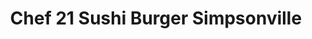 ---
layout: place
title: "Chef 21 Sushi Burger Simpsonville"
permalink: /south-carolina/simpsonville/chef-21-sushi-burger-simpsonville.html
stateAbbr: SC
stateName: South Carolina
cityName: Simpsonville
seo:
  name: "Chef 21 Sushi Burger Simpsonville"
  type: Restaurant
  links: https://www.chownow.com/order/28020/locations/41503
description: "Chef 21 Sushi Burger Simpsonville serves delicious sushi in Simpsonville, South Carolina. Try fresh Japanese dishes for a great dining experience. "
place_id: ChIJezHRK7onWIgRRrNSprWLR_I
photos:
  - name: >-
      places/ChIJezHRK7onWIgRRrNSprWLR_I/photos/AeeoHcKqTW6q2JOHZJV02GjwEVtxni3P9uWL5r6RGLNXvL_RbtXpX_OuJMn8Rw4a_aupSpogApHOqtUQ-9XqdZpN9SfTjr4fH1Rbu_6JM3iADCXrK8vDNLoZYC7Y1Llcjw2JzeoCK4wx4gZ2LCyhmouRoFiTNLx3QH6Aj2SwiD9IEzaae-BptolEaUalV5wVu1iEeYjr_ICpkjlGPZa1wh_CyeHAfwlQPkDuIuzOYxDZ_OqXMOyIawPSG3RQBb8490qAoeC6zHKXawcnsFUXAQNcceNw3HpMBJnetQl5Ly2upYWqnw
    widthPx: 3025
    heightPx: 3024
    authorAttributions:
      - displayName: Chef 21 Sushi Burger Simpsonville
        uri: https://maps.google.com/maps/contrib/114031014354990512744
        photoUri: >-
          https://lh3.googleusercontent.com/a-/ALV-UjVP92CMtxJYevllQ5DXGiyO27wzzC8ODo2bzypZ0Q_-ACYrMQ68=s100-p-k-no-mo
    flagContentUri: >-
      https://www.google.com/local/imagery/report/?cb_client=maps_api_places.places_api&image_key=!1e10!2sAF1QipN8LzKmq_YAlbXWwnSWQ64QAhgB52RBChX8_V1w&hl=en-US
    googleMapsUri: >-
      https://www.google.com/maps/place//data=!3m4!1e2!3m2!1sAF1QipN8LzKmq_YAlbXWwnSWQ64QAhgB52RBChX8_V1w!2e10!4m2!3m1!1s0x885827ba2bd1317b:0xf2478bb5a652b346
  - name: >-
      places/ChIJezHRK7onWIgRRrNSprWLR_I/photos/AeeoHcJmRi0qxWiMM0YxdSTzZ2PrSY4wXHDq1UFkpIAX5rGDFVZI_8V3lXUd0VQG8FAEfrbpUam2pjzl3NcYWFMTCRXJVowmSBXZboEEHCJd13JcfOiJg6cSsdqAozkV1hCDwDqRsBCHnRqWG0QRSkT3ymGIqTNKmYT1hiwuhCze4aqJIIADQXc3dWAy4kuqX4WYU_hyLK3EXOrhrawSyg4OKn3xWou6E7HORV8JAleSpPC9j7svEyyoDG_jSfrV3_Jv7rUTGo6zLHThdoqhygWUPtdb3I5K2njMsZneNGK-hAHQLQ
    widthPx: 3025
    heightPx: 3024
    authorAttributions:
      - displayName: Chef 21 Sushi Burger Simpsonville
        uri: https://maps.google.com/maps/contrib/114031014354990512744
        photoUri: >-
          https://lh3.googleusercontent.com/a-/ALV-UjVP92CMtxJYevllQ5DXGiyO27wzzC8ODo2bzypZ0Q_-ACYrMQ68=s100-p-k-no-mo
    flagContentUri: >-
      https://www.google.com/local/imagery/report/?cb_client=maps_api_places.places_api&image_key=!1e10!2sAF1QipMubRxLJFKKZn2kWC_d4ROOb7kgGeliEdeCjO7e&hl=en-US
    googleMapsUri: >-
      https://www.google.com/maps/place//data=!3m4!1e2!3m2!1sAF1QipMubRxLJFKKZn2kWC_d4ROOb7kgGeliEdeCjO7e!2e10!4m2!3m1!1s0x885827ba2bd1317b:0xf2478bb5a652b346
  - name: >-
      places/ChIJezHRK7onWIgRRrNSprWLR_I/photos/AeeoHcIsae3pB0h0ZHcCQFTB5hVUF6uFB2txSZtAiHH6BEdS0FuiYdPsz65_GdZqkD7j3YFpKVcoCei85AhJ5B7q4Rlcfy1DYN4-0eDmfCxosZfZPjYSVz2AkZZselstftEg4UsxfcPdwfC5sLYlNg2moLs2byycdglya2xvYUp9J8aQzbCK35EEK7j63xV_2vO55RZxieeJbE8bDBefdj_Ky97n2Rzj-618LpIG2gHISEVgzSoyP7mgSSQf7LzKXJwL4-HzJSX3L-IMIohbAkDrzT148mklcHA3y2fSl5vf4420oq7k1_pPrsFyVvl91_HZiVpXXwx0NzvVyBYYI5BSp2VNG274-rekm0l1j57yd_8_iNzzKhgITPL7C_KLDnQMsd03HD_Sc9uHHtwUMBgkS3PMf4YVyhEWu4pRpyi8rHu4c1r4
    widthPx: 4032
    heightPx: 3024
    authorAttributions:
      - displayName: kittychang
        uri: https://maps.google.com/maps/contrib/107879465896340115104
        photoUri: >-
          https://lh3.googleusercontent.com/a-/ALV-UjUqixqjldX-9tn8ypFmEWGUXWWo1KmayqkZpSjD4DeN2kt10q1N=s100-p-k-no-mo
    flagContentUri: >-
      https://www.google.com/local/imagery/report/?cb_client=maps_api_places.places_api&image_key=!1e10!2sCIHM0ogKEICAgMCItOvxtgE&hl=en-US
    googleMapsUri: >-
      https://www.google.com/maps/place//data=!3m4!1e2!3m2!1sCIHM0ogKEICAgMCItOvxtgE!2e10!4m2!3m1!1s0x885827ba2bd1317b:0xf2478bb5a652b346
  - name: >-
      places/ChIJezHRK7onWIgRRrNSprWLR_I/photos/AeeoHcJ9oIOII7IkxphErYccyRKeo2ZLUTvxrfqbdm3ba6CnHMaoDpFQ95x2wKEgy7OijdRgrZa071yaGUC1WgkDLKNGpsXI9iUCJ88BpcrS_gFCQ2bUDrdIluPH11E75lFumGEJDskhc78b6_d92B9KX7vg81OcghbU5vQ3msyxHUKqqqDMUORyw483Chwyh-x4bSHaHPLYPGAS2Yo6aQIJG2DWaPtP10wa3WUqGX7GiMabLnTe5e3fzq-QVGwpGBSvGn4USxYCoyZlg9vjT98opTwYe2LtE89wfyCXNGR_YhtcoIUGWoAjO0K1Jn8HndPdYH1ksLPm4FAUegwZhEuxyK0hsohg7T7nMKwdgGUSNnJRKt75aDGJZjTE_JdZj-XkJE0k2IIXNqYcCxpCSD-IZ5kmJ334ekl4iY4qlYXzOhU
    widthPx: 4032
    heightPx: 3024
    authorAttributions:
      - displayName: Jamie Sanderson
        uri: https://maps.google.com/maps/contrib/117718430633396988083
        photoUri: >-
          https://lh3.googleusercontent.com/a-/ALV-UjUjVI1ACK_Pu8PAkpAmAPYDNhmT3-w-jH63KbN1RXxdrjSWdAZH5g=s100-p-k-no-mo
    flagContentUri: >-
      https://www.google.com/local/imagery/report/?cb_client=maps_api_places.places_api&image_key=!1e10!2sCIHM0ogKEICAgIDr8qrFfQ&hl=en-US
    googleMapsUri: >-
      https://www.google.com/maps/place//data=!3m4!1e2!3m2!1sCIHM0ogKEICAgIDr8qrFfQ!2e10!4m2!3m1!1s0x885827ba2bd1317b:0xf2478bb5a652b346
  - name: >-
      places/ChIJezHRK7onWIgRRrNSprWLR_I/photos/AeeoHcJ0N8On6Sw_7dMehag5Hk3h15bCE7l504mkK8a6r9yzmxx9Hey97cnZF_HP7DcXB_qqb72qD07kmjqMmJUZySCF76_zpdK-IFQk2VEWlSOXN41RSWNKWiq4EdNhEXWJOyqb9NjuSAbMxjcZ6RW_WoCVSqJxiMWMiWbo9m0KmL5YH9MZSvR6ocqmbLmYKVSbLpPwakgFuOmqLcorCHy9nvraBTbxJWXsRsN-RM7c3t5lIqGLYdFy1VHLnZGPjWAeFJbUyWAz3dxXRzrdr2nmgPyGfgh1qQ23sZ7CE9DHctHin5TN-4IeIJYLYifHd88xQb5mEv0cF4sDVSHO1XMhetMUIdZno5gXLuvDivsN9qoMYzOm9FCTO_Ko1chLjkfs_StyK_-95Vhcm9CEM3ZaIH_SD4_9QVswc6L2Uw38G4SOzA
    widthPx: 4800
    heightPx: 3084
    authorAttributions:
      - displayName: YunsAvatar
        uri: https://maps.google.com/maps/contrib/105001283111568837761
        photoUri: >-
          https://lh3.googleusercontent.com/a-/ALV-UjUzRlyp1kQDoiv0X7ZW_FlJsQXxkgmA495JjDW2mQ_OMy4Wmo5RjA=s100-p-k-no-mo
    flagContentUri: >-
      https://www.google.com/local/imagery/report/?cb_client=maps_api_places.places_api&image_key=!1e10!2sCIHM0ogKEICAgMDA46--bw&hl=en-US
    googleMapsUri: >-
      https://www.google.com/maps/place//data=!3m4!1e2!3m2!1sCIHM0ogKEICAgMDA46--bw!2e10!4m2!3m1!1s0x885827ba2bd1317b:0xf2478bb5a652b346
  - name: >-
      places/ChIJezHRK7onWIgRRrNSprWLR_I/photos/AeeoHcI19UdXCycOkpjn4oQBZ02MPlV74OzcdVO34LeubczenfmwK6stiP1PAbne8Vk40-iVV-YMbXQ_ugSrLKcut14Nevxyudepomm8n2VDZEIKDDP9LwvqAJQZbNMKQtzQHQl-W4UFgEtI_i-S63r2nD9PTtrijJlmFTMOzWbx_9egfKPb6Dvd0Hp87zQLcCPdrrmYtOccDSpAJfHeTeBI6bT-pv-rQlyONFopo0vRkqY2xl9O0F3Y9HOvs6JU6BK0LJlEQ6oaxitiU-MTUvQdU3H4oBz1AFuZG2PlMFtejXAcMgU--sHKtn0I7XKIfXMUCEUEkXPa0pew9_57aM9GwLorpb1WOOhWnWsFL7alJTKH9hKIGqt_PU1UbqNB9rKRCwVKrLtUen9EtK8uXDpyTjVf9WTJGPDFVRPcGialZiV6pA4j
    widthPx: 3000
    heightPx: 4000
    authorAttributions:
      - displayName: Elisha McWatters
        uri: https://maps.google.com/maps/contrib/113256232253316826269
        photoUri: >-
          https://lh3.googleusercontent.com/a-/ALV-UjV1R4yAPC5jmYuzLiU-nMTUusOoEhyl86r29NhiuXncIcTE6HpH=s100-p-k-no-mo
    flagContentUri: >-
      https://www.google.com/local/imagery/report/?cb_client=maps_api_places.places_api&image_key=!1e10!2sCIHM0ogKEICAgID7173VpgE&hl=en-US
    googleMapsUri: >-
      https://www.google.com/maps/place//data=!3m4!1e2!3m2!1sCIHM0ogKEICAgID7173VpgE!2e10!4m2!3m1!1s0x885827ba2bd1317b:0xf2478bb5a652b346
  - name: >-
      places/ChIJezHRK7onWIgRRrNSprWLR_I/photos/AeeoHcJ-Hjjzk8h1kHy_1su-TDRs6AJ4H8BsU2TYdBWfg6bDt_m2GdUP1FxhitIwcGamzMDoQ6MpcCS73uNSEAfW4n_FwpjLDRWKsWLoCquNwsxk0buTOPkitMA1pfxBv0prePOHW0gjaUe2zpMLrLBaG70eWv-DrwgsRk8KLYdquOccZHKfp97hTVCZB3CKNOtp96q_gP5OOaryGfru1j50Gs-gei1FVGQRAyVMSt7Prmk7dJ4oHhYHZhBEMRuAVWldTys7F4ti2KhQyf43L3bzYKocj0dAL36NJGn4NqDilvsBCXHlImxLLaMl2M34HnhBV8B7FwaC6cbF_WfEhN4zlA-EW22G1ZfCvD_RHP3LqrAJ1Jqpz-aYvwKZJbAlb8Ces20CLp2nP4SpxIyJWoC4LiwPMSlJNghy8aSIcPtC4PdylA
    widthPx: 4032
    heightPx: 3024
    authorAttributions:
      - displayName: tj meadows
        uri: https://maps.google.com/maps/contrib/104116526568167332937
        photoUri: >-
          https://lh3.googleusercontent.com/a/ACg8ocLVltiOlQBuzbqM1WThoMFzJ2SJZbtASOjSK3VOfBUBwwzLOA=s100-p-k-no-mo
    flagContentUri: >-
      https://www.google.com/local/imagery/report/?cb_client=maps_api_places.places_api&image_key=!1e10!2sCIHM0ogKEICAgIC_zPerew&hl=en-US
    googleMapsUri: >-
      https://www.google.com/maps/place//data=!3m4!1e2!3m2!1sCIHM0ogKEICAgIC_zPerew!2e10!4m2!3m1!1s0x885827ba2bd1317b:0xf2478bb5a652b346
  - name: >-
      places/ChIJezHRK7onWIgRRrNSprWLR_I/photos/AeeoHcK9_b1fWZDHslnXp0lBrGTyzU5PQmQvNAcXx34j1G05rlHYttFsn_hPo-ynHkk0d-usnMhvFjEZRJbIFQxmlnnKjKFjvZqtdFnXyqOFxMQGGJ0rthSwpAxJmgOUgu2eOq_zLeIyQBl5nbDIvLYnxg8J8wkGPVNXd-fOFC6O6vPsfrswIZxRBvHPHlPagSyftStXe-H3Fat78YRFR6TtwUt1WbfFUCydKnVNe7cbnDonsv1oR7mjo0WlhnU65Lm61UF9LUfOyq5rxTVstojuZXwfslC2I1mua5dNuzbwVCtqd9zIBHKzePBsGotjg6_PogeIluWl3toXi9UUPcx8mA_I_QejxJDmrE6SCSQV-FFqcPBR42j9Qx_fGamQW3KBsSqBNV6adz6RZW1hwGjMawS6MdSNLSKhMKKZ9V_LJFwiZA
    widthPx: 3789
    heightPx: 2526
    authorAttributions:
      - displayName: Min-Joo Edwards
        uri: https://maps.google.com/maps/contrib/117912212702217000333
        photoUri: >-
          https://lh3.googleusercontent.com/a-/ALV-UjX85M70lEloRZ8dHds04HWbKH1WMI6d2eMaGahMm9iNNoLIy1PX=s100-p-k-no-mo
    flagContentUri: >-
      https://www.google.com/local/imagery/report/?cb_client=maps_api_places.places_api&image_key=!1e10!2sCIHM0ogKEICAgICO7YXtIw&hl=en-US
    googleMapsUri: >-
      https://www.google.com/maps/place//data=!3m4!1e2!3m2!1sCIHM0ogKEICAgICO7YXtIw!2e10!4m2!3m1!1s0x885827ba2bd1317b:0xf2478bb5a652b346
  - name: >-
      places/ChIJezHRK7onWIgRRrNSprWLR_I/photos/AeeoHcIN0-b5BekP_rG-xD3EMY37HvBtFZnpkxJZEHycA-LM-N1gG5ZFuJAvmmKsL5auKZuWe4C-2SGH_FPZ4Cj7AbEq8C04kimCRNxRu5nKrUibgVFPXGwPdBa-9Mh6Q8fAu5uOtk7WYa6NcORnebl0OndBIcrtHmb205dbG6tMXK-VAsy9tfhPwMHZlFtIIO3QpDGmDQGYxLIg3_K1g8_fgWphsZ8DBdBMwYPPpYom5RKBb7LR_NBRx97ZSxun0BepzBlVVXs-pn96SmNImH_rcptNMnyostyBPYPzoLcYzO7Gkwtj4aRBrgO9tFiDohWjBHUuox7anuZM6Zaw0saJEAaDIvqHnTn7w-b3f263wDaQV1ZmfJN6dgfoPWw_teyjNvOzL-l7qft0tAFScGvVp0MHF8eb_8oaP4FUVHWW92Lf_g
    widthPx: 4165
    heightPx: 4318
    authorAttributions:
      - displayName: YunsAvatar
        uri: https://maps.google.com/maps/contrib/105001283111568837761
        photoUri: >-
          https://lh3.googleusercontent.com/a-/ALV-UjUzRlyp1kQDoiv0X7ZW_FlJsQXxkgmA495JjDW2mQ_OMy4Wmo5RjA=s100-p-k-no-mo
    flagContentUri: >-
      https://www.google.com/local/imagery/report/?cb_client=maps_api_places.places_api&image_key=!1e10!2sCIHM0ogKEICAgMDA46--Lw&hl=en-US
    googleMapsUri: >-
      https://www.google.com/maps/place//data=!3m4!1e2!3m2!1sCIHM0ogKEICAgMDA46--Lw!2e10!4m2!3m1!1s0x885827ba2bd1317b:0xf2478bb5a652b346
  - name: >-
      places/ChIJezHRK7onWIgRRrNSprWLR_I/photos/AeeoHcIHj3rZok7_uI8loJ7UgxzUmP25_sITve84wh862VhxWdmqhLfXnyuokTvoMRwxN7ELo-q3GxB4F2HaSABuVM0eMoF1ciX7IomOUKnpTBiQC9TIdDo5ha91j9WTSxt8ZB0nvuEd7e-Hoa_hqRDezEU8bcrzwl2wCBggnHUoMh7WK_rEILMlLQ4FcA9ImaFbirZzlMxX8QOXZtHzg2VcX1m_TDC3XFulU9ipxb4g20mBRSqFghZWVdVL7NnqAKlvDkCo-W-fSJPx9bItiWd29ev3T7WDhr1tQMFrxSW9aSnBTrAbiO3FufC65Ps4U05m5WchGzCVX676Y0z6KZ5s0LQgY3wFrK_zjFkUSJ--saaYUuzUr4OYN7_xf4QcdunkbKKYs2fHCjCZIipqBfeY9mKvReciwTzQrRY9tANFhAqff_M
    widthPx: 4000
    heightPx: 3000
    authorAttributions:
      - displayName: His Child
        uri: https://maps.google.com/maps/contrib/100936579275032413109
        photoUri: >-
          https://lh3.googleusercontent.com/a-/ALV-UjVg08YBRDW4bO1Hp-8VrQB47mTQHce_if2-9rgOkZ43WEfEcQQm=s100-p-k-no-mo
    flagContentUri: >-
      https://www.google.com/local/imagery/report/?cb_client=maps_api_places.places_api&image_key=!1e10!2sCIHM0ogKEICAgICdyOzAuAE&hl=en-US
    googleMapsUri: >-
      https://www.google.com/maps/place//data=!3m4!1e2!3m2!1sCIHM0ogKEICAgICdyOzAuAE!2e10!4m2!3m1!1s0x885827ba2bd1317b:0xf2478bb5a652b346
address: '699 Fairview Rd # C, Simpsonville, SC 29680, USA'
street: '699 Fairview Rd # C'
city: Simpsonville
state: SC
zip: '29680'
country: USA
neighborhood: null
latitude: '34.706038'
longitude: '-82.255731'
accessibility_options:
  wheelchairAccessibleParking: true
  wheelchairAccessibleEntrance: true
  wheelchairAccessibleRestroom: true
  wheelchairAccessibleSeating: true
business_status: OPERATIONAL
name: Chef 21 Sushi Burger Simpsonville
google_maps_links:
  directionsUri: >-
    https://www.google.com/maps/dir//''/data=!4m7!4m6!1m1!4e2!1m2!1m1!1s0x885827ba2bd1317b:0xf2478bb5a652b346!3e0
  placeUri: https://maps.google.com/?cid=17458076092820796230
  writeAReviewUri: >-
    https://www.google.com/maps/place//data=!4m3!3m2!1s0x885827ba2bd1317b:0xf2478bb5a652b346!12e1
  reviewsUri: >-
    https://www.google.com/maps/place//data=!4m4!3m3!1s0x885827ba2bd1317b:0xf2478bb5a652b346!9m1!1b1
  photosUri: >-
    https://www.google.com/maps/place//data=!4m3!3m2!1s0x885827ba2bd1317b:0xf2478bb5a652b346!10e5
primary_type: Restaurant
opening_hours:
  regular: null
  current: null
secondary_opening_hours:
  regular:
    weekdayDescriptions: null
    type: null
  current:
    weekdayDescriptions: null
    type: null
phone: (864) 688-2198
price_level: PRICE_LEVEL_MODERATE
price_range: $10 &ndash; $20
rating: '4.6'
rating_count: 550
website: https://www.chownow.com/order/28020/locations/41503
reviews: null
parking_options: null
payment_options: null
allow_dogs: null
curbside_pickup: null
delivery: null
dine_in: null
good_for_children: null
good_for_groups: null
good_for_sports: null
live_music: null
menu_for_children: null
outdoor_seating: null
reservable: null
restroom: null
serves_beer: null
serves_breakfast: null
serves_brunch: null
serves_cocktails: null
serves_coffee: null
serves_dinner: null
serves_dessert: null
serves_lunch: null
serves_vegetarian_food: null
serves_wine: null
takeout: null
summary: null

---